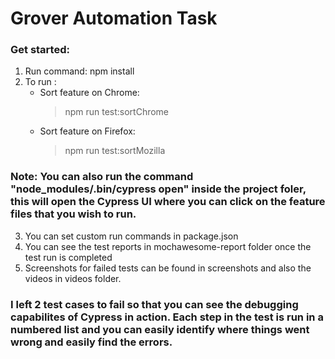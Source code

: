 # Grover Automation Task

### Get started:

1. Run command: npm install
2. To run : 
    - Sort feature on Chrome: 
      > npm run test:sortChrome
    - Sort feature on Firefox:
      > npm run test:sortMozilla
    
### Note: You can also run the command "node_modules/.bin/cypress open" inside the project foler, this will open the Cypress UI where you can click on the feature files that you wish to run.

3. You can set custom run commands in package.json
4. You can see the test reports in mochawesome-report folder once the test run is completed
5. Screenshots for failed tests can be found in screenshots and also the videos in videos folder.

### I left 2 test cases to fail so that you can see the debugging capabilites of Cypress in action. Each step in the test is run in a numbered list and you can easily identify where things went wrong and easily find the errors.
